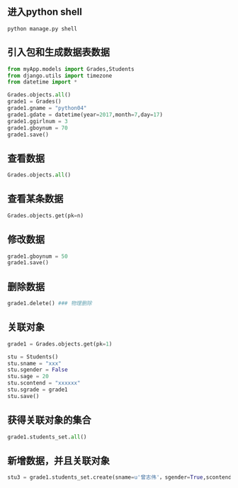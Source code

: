 ## 进入python shell

```commad
python manage.py shell
```



## 引入包和生成数据表数据

```python
from myApp.models import Grades,Students
from django.utils import timezone
from datetime import *

Grades.objects.all()
grade1 = Grades()
grade1.gname = "python04"
grade1.gdate = datetime(year=2017,month=7,day=17)
grade1.ggirlnum = 3
grade1.gboynum = 70
grade1.save()
```







## 查看数据

```python
Grades.objects.all()
```



## 查看某条数据

```python
Grades.objects.get(pk=n)
```



## 修改数据

```python
grade1.gboynum = 50
grade1.save()
```



## 删除数据

```python
grade1.delete() ### 物理删除
```



## 关联对象

```python
grade1 = Grades.objects.get(pk=1)

stu = Students()
stu.sname = "xxx"
stu.sgender = False
stu.sage = 20
stu.scontend = "xxxxxx"
stu.sgrade = grade1
stu.save()
```



## 获得关联对象的集合

```python
grade1.students_set.all()
```



## 新增数据，并且关联对象

```python
stu3 = grade1.students_set.create(sname=u'曾志伟'，sgender=True,scontend=u'我是曾志伟'，sage=45)
```

